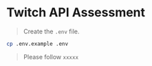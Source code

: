 # Twitch API Assessment

> Create the `.env` file.

```sh
cp .env.example .env
```

> Please follow `xxxxx`
